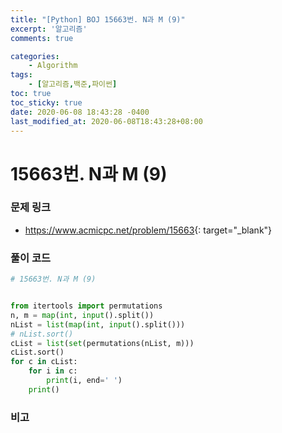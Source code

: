 ```yaml
---
title: "[Python] BOJ 15663번. N과 M (9)"
excerpt: '알고리즘'
comments: true

categories:
    - Algorithm
tags:
    - [알고리즘,백준,파이썬]
toc: true
toc_sticky: true
date: 2020-06-08 18:43:28 -0400
last_modified_at: 2020-06-08T18:43:28+08:00
---
```


# 15663번. N과 M (9)

### 문제 링크
- <https://www.acmicpc.net/problem/15663>{: target="\_blank"}

### 풀이 코드

```python
# 15663번. N과 M (9)


from itertools import permutations
n, m = map(int, input().split())
nList = list(map(int, input().split()))
# nList.sort()
cList = list(set(permutations(nList, m)))
cList.sort()
for c in cList:
    for i in c:
        print(i, end=' ')
    print()
```

### 비고